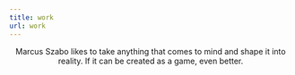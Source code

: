 ```yaml
---
title: work
url: work
---
```


<div align="center">
	<p>
        Marcus Szabo likes to take anything that comes to mind and shape it into reality. If it can be created as a game, even better.
	</p>
</div>


